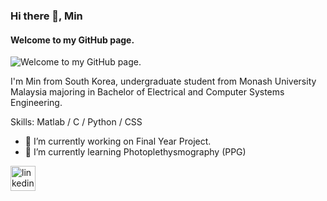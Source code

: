 ### Hi there 👋, Min
#### Welcome to my GitHub page.
![Welcome to my GitHub page.](https://arturssmirnovs.github.io/github-profile-readme-generator/images/banner.png)

I'm Min from South Korea, undergraduate student from Monash University Malaysia majoring in Bachelor of Electrical and Computer Systems Engineering.

Skills: Matlab / C / Python / CSS

- 🔭 I’m currently working on Final Year Project.  
- 🌱 I’m currently learning  Photoplethysmography (PPG) 


[<img src='https://cdn.jsdelivr.net/npm/simple-icons@3.0.1/icons/linkedin.svg' alt='linkedin' height='40'>](https://www.linkedin.com/in/www.linkedin.com/in/chanmin-park-479201286/)  

